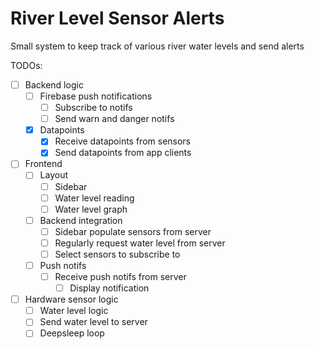 # River Level Sensor Alerts

Small system to keep track of various river water levels and send alerts

TODOs:
- [ ] Backend logic
    - [ ] Firebase push notifications
        - [ ] Subscribe to notifs
        - [ ] Send warn and danger notifs
    - [x] Datapoints
        - [x] Receive datapoints from sensors
        - [x] Send datapoints from app clients
- [ ] Frontend
    - [ ] Layout
        - [ ] Sidebar
        - [ ] Water level reading
        - [ ] Water level graph
    - [ ] Backend integration
        - [ ] Sidebar populate sensors from server
        - [ ] Regularly request water level from server
        - [ ] Select sensors to subscribe to
    - [ ] Push notifs
        - [ ] Receive push notifs from server
            - [ ] Display notification
- [ ] Hardware sensor logic
    - [ ] Water level logic
    - [ ] Send water level to server
    - [ ] Deepsleep loop